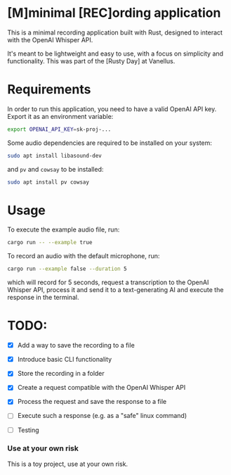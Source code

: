 # [M]minimal [REC]ording application

This is a minimal recording application built with Rust, designed to interact with the OpenAI Whisper API.

It's meant to be lightweight and easy to use, with a focus on simplicity and functionality. This was part of the [Rusty Day] at Vanellus.

# Requirements
In order to run this application, you need to have a valid OpenAI API key. Export it as an environment variable:
```bash
export OPENAI_API_KEY=sk-proj-...
```

Some audio dependencies are required to be installed on your system:
```bash
sudo apt install libasound-dev
```
and `pv` and `cowsay` to be installed:
```bash
sudo apt install pv cowsay
```

# Usage
To execute the example audio file, run:
```bash
cargo run -- --example true
```

To record an audio with the default microphone, run:
```bash
cargo run --example false --duration 5
```
which will record for 5 seconds, request a transcription to the OpenAI Whisper API, 
process it and send it to a text-generating AI and execute the response in the terminal.


# TODO:

- [x] Add a way to save the recording to a file
- [x] Introduce basic CLI functionality
- [x] Store the recording in a folder
- [x] Create a request compatible with the OpenAI Whisper API
- [x] Process the request and save the response to a file
- [ ] Execute such a response (e.g. as a "safe" linux command)
- [ ] Testing


### Use at your own risk
This is a toy project, use at your own risk.
